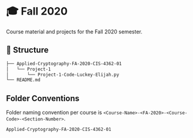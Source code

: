 # 🎓 Fall 2020

Course material and projects for the Fall 2020 semester.

## 🌲 Structure

```txt
├── Applied-Cryptography-FA-2020-CIS-4362-01
│   └── Project-1
│       └── Project-1-Code-Luckey-Elijah.py
└── README.md
```

## Folder Conventions

Folder naming convention per course is `<Course-Name>-<FA-2020>-<Course-Code>-<Section-Number>`.

`Applied-Cryptography-FA-2020-CIS-4362-01`
